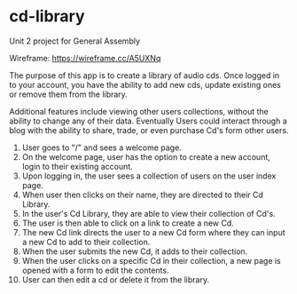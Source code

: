 # cd-library
Unit 2 project for General Assembly

Wireframe: https://wireframe.cc/A5UXNq


The purpose of this app is to create a library of audio cds.
Once logged in to your account, you have the ability to add new cds, update
existing ones or remove them from the library.

Additional features include viewing other users
collections, without the ability to change any of their data.
Eventually Users could interact through a blog with the ability to share, trade,
or even purchase Cd's form other users.

1.  User goes to "/" and sees a welcome page.
2.  On the welcome page, user has the option to create a new  account,
    login to their existing account.
3.  Upon logging in, the user sees a collection of users on the user
    index page.
4.  When user then clicks on their name, they are directed to their
    Cd Library.
5.  In the user's Cd Library, they are able to view their collection of Cd's.
6.  The user is then able to click on a link to create a new Cd.
7.  The new Cd link directs the user to a new Cd form where they can
    input a new Cd to add to their collection.
8.  When the user submits the new Cd, it adds to their collection.
9.  When the user clicks on a specific Cd in their collection, a new page
    is opened with a form to edit the contents.
10. User can then edit a cd or delete it from the library.
